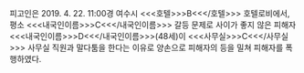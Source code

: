 피고인은 2019. 4. 22. 11:00경 여수시 <<<호텔>>>B<<</호텔>>> 호텔로비에서, 평소 <<<내국인이름>>>C<<</내국인이름>>> 갈등 문제로 사이가 좋지 않은 피해자 <<<내국인이름>>>D<<</내국인이름>>>(48세)이 <<<사무실>>>C<<</사무실>>> 사무실 직원과 말다툼을 한다는 이유로 양손으로 피해자의 등을 밀쳐 피해자를 폭행하였다.